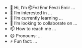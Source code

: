 - 👋 Hi, I’m @FvzEmr Fevzi Emir ...
- 👀 I’m interested in ...
- 🌱 I’m currently learning ...
- 💞️ I’m looking to collaborate on ...
- 📫 How to reach me ...
- 😄 Pronouns: ...
- ⚡ Fun fact: ...

<!---
FvzEmr/FvzEmr is a ✨ special ✨ repository because its `README.md` (this file) appears on your GitHub profile.
You can click the Preview link to take a look at your changes.
--->
